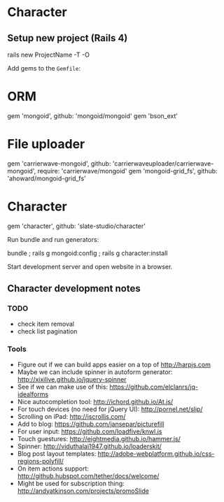 # Character


## Setup new project (Rails 4)

  rails new ProjectName -T -O

Add gems to the ```Gemfile```:

  # ORM
  gem 'mongoid', github: 'mongoid/mongoid'
  gem 'bson_ext'

  # File uploader
  gem 'carrierwave-mongoid', github: 'carrierwaveuploader/carrierwave-mongoid', require: 'carrierwave/mongoid'
  gem 'mongoid-grid_fs',     github: 'ahoward/mongoid-grid_fs'

  # Character
  gem 'character', github: 'slate-studio/character'

Run bundle and run generators:

  bundle ; rails g mongoid:config ; rails g character:install

Start development server and open website in a browser.


## Character development notes

### TODO

* check item removal
* check list pagination

### Tools

* Figure out if we can build apps easier on a top of http://harpjs.com
* Maybe we can include spinner in autoform generator: http://xixilive.github.io/jquery-spinner
* See if we can make use of this: https://github.com/elclanrs/jq-idealforms
* Nice autocompletion tool: http://ichord.github.io/At.js/
* For touch devices (no need for jQuery UI): http://pornel.net/slip/
* Scrolling on iPad: http://iscrolljs.com/
* Add to blog: https://github.com/jansepar/picturefill
* For user input: https://github.com/loadfive/knwl.js
* Touch guestures: http://eightmedia.github.io/hammer.js/
* Spinner: http://viduthalai1947.github.io/loaderskit/
* Blog post layout templates: http://adobe-webplatform.github.io/css-regions-polyfill/
* On item actions support: http://github.hubspot.com/tether/docs/welcome/
* Might be used for subscription thing: http://andyatkinson.com/projects/promoSlide